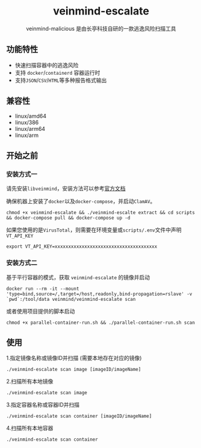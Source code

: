 
<h1 align="center"> veinmind-escalate </h1>

<p align="center">
veinmind-malicious 是由长亭科技自研的一款逃逸风险扫描工具 
</p>

## 功能特性

- 快速扫描容器中的逃逸风险 
- 支持 `docker`/`containerd` 容器运行时
- 支持`JSON`/`CSV`/`HTML`等多种报告格式输出

## 兼容性

- linux/amd64
- linux/386
- linux/arm64
- linux/arm

## 开始之前

### 安装方式一

请先安装`libveinmind`，安装方法可以参考[官方文档](https://github.com/chaitin/libveinmind)

确保机器上安装了`docker`以及`docker-compose`，并启动`ClamAV`。

```
chmod +x veinmind-escalate && ./veinmind-escalte extract && cd scripts && docker-compose pull && docker-compose up -d
```

如果您使用的是`VirusTotal`，则需要在环境变量或`scripts/.env`文件中声明`VT_API_KEY`
```
export VT_API_KEY=xxxxxxxxxxxxxxxxxxxxxxxxxxxxxxxxxxxxxx
```

### 安装方式二

基于平行容器的模式，获取 `veinmind-escalate` 的镜像并启动
```
docker run --rm -it --mount 'type=bind,source=/,target=/host,readonly,bind-propagation=rslave' -v `pwd`:/tool/data veinmind/veinmind-escalate scan
```

或者使用项目提供的脚本启动
```
chmod +x parallel-container-run.sh && ./parallel-container-run.sh scan
```

## 使用

1.指定镜像名称或镜像ID并扫描 (需要本地存在对应的镜像)

```
./veinmind-escalate scan image [imageID/imageName]
```

2.扫描所有本地镜像

```
./veinmind-escalate scan image
```

3.指定容器名称或容器ID并扫描

```
./veinmind-escalate scan container [imageID/imageName]
```

4.扫描所有本地容器

```
./veinmind-escalate scan container
```

